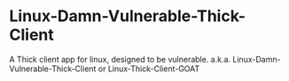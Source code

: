 # Linux-Damn-Vulnerable-Thick-Client
A Thick client app for linux, designed to be vulnerable. a.k.a. Linux-Damn-Vulnerable-Thick-Client or Linux-Thick-Client-GOAT
